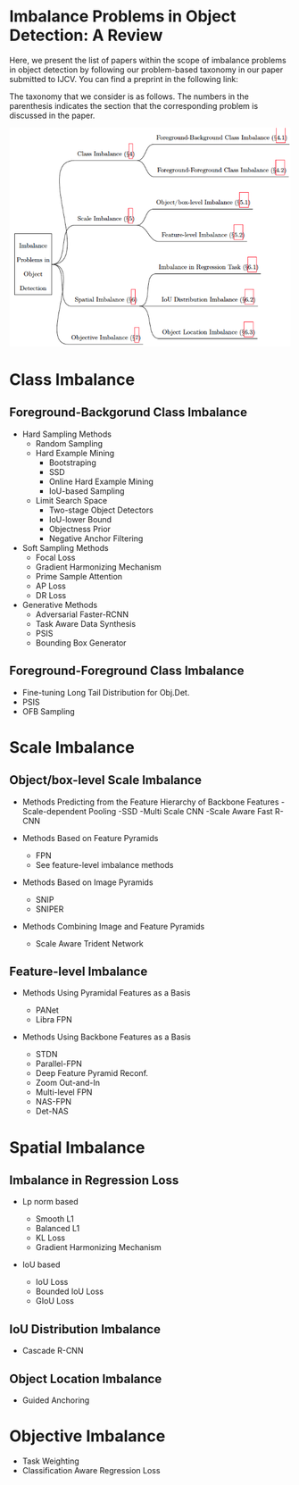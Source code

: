 # Imbalance Problems in Object Detection: A Review

Here, we present the list of papers within the scope of imbalance problems in object detection by following our problem-based taxonomy in our paper submitted to IJCV. You can find a preprint in the following link:

The taxonomy that we consider is as follows. The numbers in the parenthesis indicates the section that the corresponding problem is discussed in the paper.

![ProblemTaxonomy](assets/taxonomy.png)

# Class Imbalance

## Foreground-Backgorund Class Imbalance
- Hard Sampling Methods
   - Random Sampling  
   - Hard Example Mining  
     - Bootstraping  
     - SSD  
     - Online Hard Example Mining
     - IoU-based Sampling
   - Limit Search Space  
     - Two-stage Object Detectors 
     - IoU-lower Bound
     - Objectness Prior  
     - Negative Anchor Filtering
- Soft Sampling Methods  
   - Focal Loss 
   - Gradient Harmonizing Mechanism  
   - Prime Sample Attention  
   - AP Loss  
   - DR Loss  
- Generative Methods  
   - Adversarial Faster-RCNN 
   - Task Aware Data Synthesis
   - PSIS
   - Bounding Box Generator 

## Foreground-Foreground Class Imbalance  
   - Fine-tuning Long Tail Distribution for Obj.Det.
   - PSIS  
   - OFB Sampling

# Scale Imbalance

## Object/box-level Scale Imbalance

- Methods Predicting from the Feature Hierarchy of Backbone Features
  -Scale-dependent Pooling
  -SSD
  -Multi Scale CNN
  -Scale Aware Fast R-CNN

- Methods Based on Feature Pyramids
  - FPN
  - See feature-level imbalance methods

- Methods Based on Image Pyramids
  - SNIP
  - SNIPER

- Methods Combining Image and Feature Pyramids
  - Scale Aware Trident Network

## Feature-level Imbalance
- Methods Using Pyramidal Features as a Basis
  - PANet
  - Libra FPN

- Methods Using Backbone Features as a Basis
  - STDN
  - Parallel-FPN
  - Deep Feature Pyramid Reconf.
  - Zoom Out-and-In
  - Multi-level FPN
  - NAS-FPN
  - Det-NAS

# Spatial Imbalance

## Imbalance in Regression Loss
- Lp norm based
  - Smooth L1
  - Balanced L1
  - KL Loss
  - Gradient Harmonizing Mechanism

- IoU based
  - IoU Loss
  - Bounded IoU Loss
  - GIoU Loss
       
## IoU Distribution Imbalance
- Cascade R-CNN

## Object Location Imbalance
- Guided Anchoring

# Objective Imbalance
- Task Weighting
- Classification Aware Regression Loss
		
